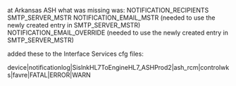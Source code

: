 
at Arkansas ASH what was missing was:
NOTIFICATION_RECIPIENTS
SMTP_SERVER_MSTR
NOTIFICATION_EMAIL_MSTR (needed to use the newly created entry in SMTP_SERVER_MSTR)
NOTIFICATION_EMAIL_OVERRIDE (needed to use the newly created entry in SMTP_SERVER_MSTR)

added these to the Interface Services cfg files:

device|notificationlog|SislnkHL7ToEngineHL7_ASHProd2|ash_rcm|controlwks|favre|FATAL|ERROR|WARN
